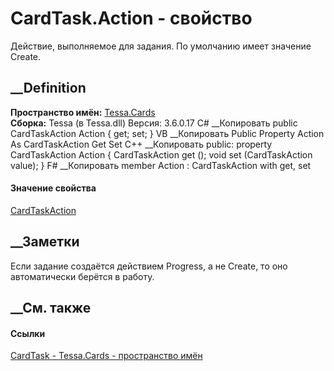 # CardTask.Action - свойство
Действие, выполняемое для задания. По умолчанию имеет значение Create.
## __Definition
 **Пространство имён:** [Tessa.Cards](N_Tessa_Cards.htm)  
 **Сборка:** Tessa (в Tessa.dll) Версия: 3.6.0.17
C# __Копировать
     public CardTaskAction Action { get; set; }
VB __Копировать
     Public Property Action As CardTaskAction
    	Get
    	Set
C++ __Копировать
     public:
    property CardTaskAction Action {
    	CardTaskAction get ();
    	void set (CardTaskAction value);
    }
F# __Копировать
     member Action : CardTaskAction with get, set
#### Значение свойства
[CardTaskAction](T_Tessa_Cards_CardTaskAction.htm)
##  __Заметки
Если задание создаётся действием Progress, а не Create, то оно автоматически
берётся в работу.
## __См. также
#### Ссылки
[CardTask - ](T_Tessa_Cards_CardTask.htm)
[Tessa.Cards - пространство имён](N_Tessa_Cards.htm)
